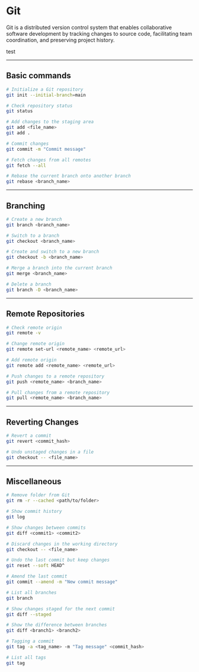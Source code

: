 # Git

Git is a distributed version control system that enables collaborative software development by tracking changes to source code, facilitating team coordination, and preserving project history.

test

---
## Basic commands

```bash
# Initialize a Git repository
git init --initial-branch=main

# Check repository status
git status

# Add changes to the staging area
git add <file_name>
git add .

# Commit changes
git commit -m "Commit message"

# Fetch changes from all remotes
git fetch --all

# Rebase the current branch onto another branch
git rebase <branch_name>
```
---
## Branching

```bash
# Create a new branch
git branch <branch_name>

# Switch to a branch
git checkout <branch_name>

# Create and switch to a new branch
git checkout -b <branch_name>

# Merge a branch into the current branch
git merge <branch_name>

# Delete a branch
git branch -D <branch_name>
```
---
## Remote Repositories

```bash
# Check remote origin
git remote -v

# Change remote origin
git remote set-url <remote_name> <remote_url>

# Add remote origin
git remote add <remote_name> <remote_url>

# Push changes to a remote repository
git push <remote_name> <branch_name>

# Pull changes from a remote repository
git pull <remote_name> <branch_name>
```
---
## Reverting Changes

```bash
# Revert a commit
git revert <commit_hash>

# Undo unstaged changes in a file
git checkout -- <file_name>
```
---
## Miscellaneous

```bash
# Remove folder from Git
git rm -r --cached <path/to/folder>

# Show commit history
git log

# Show changes between commits
git diff <commit1> <commit2>

# Discard changes in the working directory
git checkout -- <file_name>

# Undo the last commit but keep changes
git reset --soft HEAD^

# Amend the last commit
git commit --amend -m "New commit message"

# List all branches
git branch

# Show changes staged for the next commit
git diff --staged

# Show the difference between branches
git diff <branch1> <branch2>

# Tagging a commit
git tag -a <tag_name> -m "Tag message" <commit_hash>

# List all tags
git tag
```